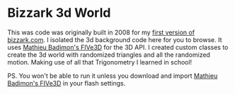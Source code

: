 Bizzark 3d World
================

This was code was originally built in 2008 for my [first version of bizzark.com](http://bizzark1.bizzark.com). I isolated the 3d background code here for you to browse. It uses [Mathieu Badimon's FIVe3D](http://five3d.mathieu-badimon.com/) for the 3D API. I created custom classes to create the 3d world with randomized triangles and all the randomized motion. Making use of all that Trigonometry I learned in school!


PS. You won't be able to run it unless you download and import [Mathieu Badimon's FIVe3D](http://five3d.mathieu-badimon.com/) in your flash settings.
